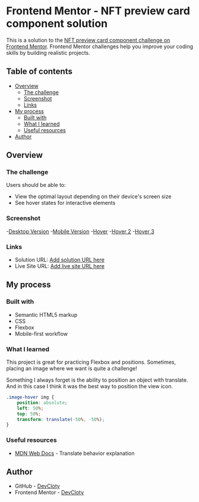 # Frontend Mentor - NFT preview card component solution

This is a solution to the [NFT preview card component challenge on Frontend Mentor](https://www.frontendmentor.io/challenges/nft-preview-card-component-SbdUL_w0U). Frontend Mentor challenges help you improve your coding skills by building realistic projects. 

## Table of contents

- [Overview](#overview)
  - [The challenge](#the-challenge)
  - [Screenshot](#screenshot)
  - [Links](#links)
- [My process](#my-process)
  - [Built with](#built-with)
  - [What I learned](#what-i-learned)
  - [Useful resources](#useful-resources)
- [Author](#author)


## Overview

### The challenge

Users should be able to:

- View the optimal layout depending on their device's screen size
- See hover states for interactive elements

### Screenshot

-[Desktop Version](screenshots/NFT-Desktop.png)
-[Mobile Version](screenshots/NFT-Mobile.png)
-[Hover](screenshots/NFT-Hover1.png)
-[Hover 2](screenshots/NFT-Hover2.png)
-[Hover 3](screenshots/NFT-Hover3.png)


### Links

- Solution URL: [Add solution URL here](https://your-solution-url.com)
- Live Site URL: [Add live site URL here](https://your-live-site-url.com)

## My process

### Built with

- Semantic HTML5 markup
- CSS
- Flexbox
- Mobile-first workflow


### What I learned

This project is great for practicing Flexbox and positions. Sometimes, placing an image where we want is quite a challenge!

Something I always forget is the ability to position an object with translate. And in this case I think it was the best way to position the view icon.

```css
.image-hover img {
    position: absolute;
    left: 50%;
    top: 50%;
    transform: translate(-50%, -50%);
}
```

### Useful resources

- [MDN Web Docs](https://developer.mozilla.org/en-US/docs/Web/CSS/transform-function/translate) - Translate behavior explanation


## Author

- GitHub - [DevCloty](https://github.com/DevCloty)
- Frontend Mentor - [DevCloty](https://www.frontendmentor.io/profile/DevCloty)

